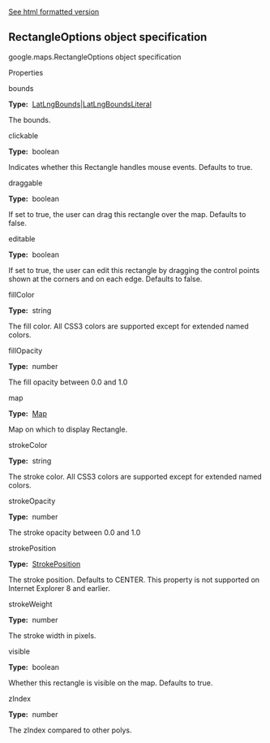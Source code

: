 [See html formatted version](https://huasofoundries.github.io/google-maps-documentation/RectangleOptions.html)


RectangleOptions object specification
-------------------------------------

google.maps.RectangleOptions object specification

Properties

bounds

**Type:**  [LatLngBounds](https://github.com/amenadiel/google-maps-documentation/blob/master/docs/LatLngBounds.md)|[LatLngBoundsLiteral](https://github.com/amenadiel/google-maps-documentation/blob/master/docs/LatLngBoundsLiteral.md)

The bounds.

clickable

**Type:**  boolean

Indicates whether this Rectangle handles mouse events. Defaults to true.

draggable

**Type:**  boolean

If set to true, the user can drag this rectangle over the map. Defaults to false.

editable

**Type:**  boolean

If set to true, the user can edit this rectangle by dragging the control points shown at the corners and on each edge. Defaults to false.

fillColor

**Type:**  string

The fill color. All CSS3 colors are supported except for extended named colors.

fillOpacity

**Type:**  number

The fill opacity between 0.0 and 1.0

map

**Type:**  [Map](https://github.com/amenadiel/google-maps-documentation/blob/master/docs/Map.md)

Map on which to display Rectangle.

strokeColor

**Type:**  string

The stroke color. All CSS3 colors are supported except for extended named colors.

strokeOpacity

**Type:**  number

The stroke opacity between 0.0 and 1.0

strokePosition

**Type:**  [StrokePosition](https://github.com/amenadiel/google-maps-documentation/blob/master/docs/StrokePosition.md)

The stroke position. Defaults to CENTER. This property is not supported on Internet Explorer 8 and earlier.

strokeWeight

**Type:**  number

The stroke width in pixels.

visible

**Type:**  boolean

Whether this rectangle is visible on the map. Defaults to true.

zIndex

**Type:**  number

The zIndex compared to other polys.